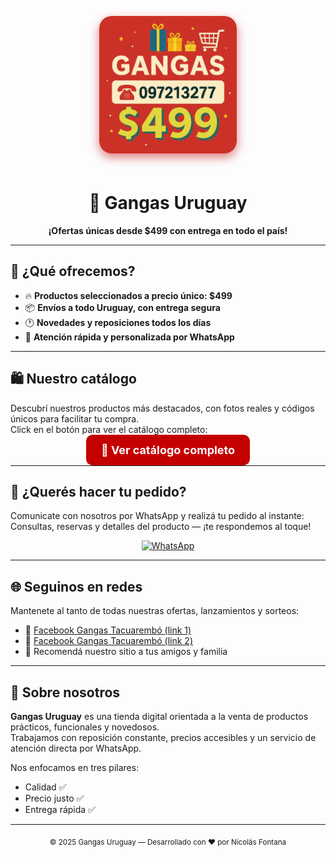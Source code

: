 <p align="center">
  <img src="logo.png.jpg" alt="Logo Gangas Uruguay" width="220" style="border-radius: 20px; box-shadow: 0 6px 16px rgba(196,0,0,0.5); margin-bottom: 20px;">
</p>

<h1 align="center">🛒 Gangas Uruguay</h1>

<p align="center"><strong>¡Ofertas únicas desde $499 con entrega en todo el país!</strong></p>

---

## 🚀 ¿Qué ofrecemos?

- 🔥 **Productos seleccionados a precio único: $499**
- 📦 **Envíos a todo Uruguay, con entrega segura**
- 🕐 **Novedades y reposiciones todos los días**
- 💬 **Atención rápida y personalizada por WhatsApp**

---

## 🛍️ Nuestro catálogo

Descubrí nuestros productos más destacados, con fotos reales y códigos únicos para facilitar tu compra.  
Click en el botón para ver el catálogo completo:

<p align="center">
  <a href="catalogo.html" style="background-color:#c40000; color:white; padding:14px 24px; border-radius:10px; text-decoration:none; font-weight:bold; font-size:18px;">
    📂 Ver catálogo completo
  </a>
</p>

---

## 📲 ¿Querés hacer tu pedido?

Comunicate con nosotros por WhatsApp y realizá tu pedido al instante:  
Consultas, reservas y detalles del producto — ¡te respondemos al toque!

<p align="center">
  <a href="https://wa.me/59897213277" target="_blank">
    <img src="https://img.shields.io/badge/Enviar%20mensaje-25D366?style=for-the-badge&logo=whatsapp&logoColor=white" alt="WhatsApp">
  </a>
</p>

---

## 🌐 Seguinos en redes

Mantenete al tanto de todas nuestras ofertas, lanzamientos y sorteos:

- 📘 [Facebook Gangas Tacuarembó (link 1)](https://www.facebook.com/share/1YoChsDWQq/?mibextid=wwXIfr)
- 📘 [Facebook Gangas Tacuarembó (link 2)](https://www.facebook.com/share/1BmVUB7oPt/?mibextid=wwXIfr)
- 🤝 Recomendá nuestro sitio a tus amigos y familia

---

## 🧾 Sobre nosotros

**Gangas Uruguay** es una tienda digital orientada a la venta de productos prácticos, funcionales y novedosos.  
Trabajamos con reposición constante, precios accesibles y un servicio de atención directa por WhatsApp.

Nos enfocamos en tres pilares:
- Calidad ✅
- Precio justo ✅
- Entrega rápida ✅

---

<p align="center">
  <sub>© 2025 Gangas Uruguay — Desarrollado con ❤️ por Nicolás Fontana</sub>
</p>